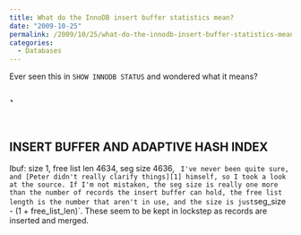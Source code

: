 ```yaml
---
title: What do the InnoDB insert buffer statistics mean?
date: "2009-10-25"
permalink: /2009/10/25/what-do-the-innodb-insert-buffer-statistics-mean/
categories:
  - Databases
---
```

Ever seen this in `SHOW INNODB STATUS` and wondered what it means?

`<pre>
-------------------------------------
INSERT BUFFER AND ADAPTIVE HASH INDEX
-------------------------------------
Ibuf: size 1, free list len 4634, seg size 4636,
</pre>` 
I've never been quite sure, and [Peter didn't really clarify things][1] himself, so I took a look at the source. If I'm not mistaken, the seg size is really one more than the number of records the insert buffer can hold, the free list length is the number that aren't in use, and the size is just `seg_size - (1 + free_list_len)`. These seem to be kept in lockstep as records are inserted and merged.

 [1]: http://www.mysqlperformanceblog.com/2006/07/17/show-innodb-status-walk-through/
